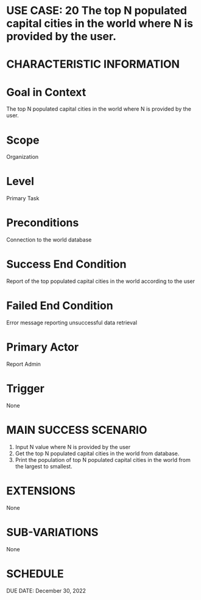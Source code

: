 # USE CASE: 20 The top N populated capital cities in the world where N is provided by the user.

# CHARACTERISTIC INFORMATION

# Goal in Context
The top N populated capital cities in the world where N is provided by the user.

# Scope
Organization

# Level
Primary Task

# Preconditions
Connection to the world database

# Success End Condition
Report of the top populated capital cities in the world according to the user

# Failed End Condition
Error message reporting unsuccessful data retrieval

# Primary Actor
Report Admin

# Trigger
None

# MAIN SUCCESS SCENARIO
1. Input N value where N is provided by the user
2. Get the top N populated capital cities in the world from database.
3. Print the population of top N populated capital cities in the world from the largest to smallest.

# EXTENSIONS
None

# SUB-VARIATIONS
None

# SCHEDULE
DUE DATE: December 30, 2022

